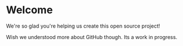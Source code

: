 # Welcome
We're so glad you're helping us create this open source project!

Wish we understood more about GitHub though.  Its a work in progress.
